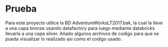 # Prueba
Para este proyecto utilice la BD AdventureWorksLT2017.bak, la cual la lleve a una capa bronze usando datafactory para luego mediante databricks llevarla a una capa silver. Añado algunos archivos de codigo para que se pueda visualizar lo realizado asi como el codigo usado.



